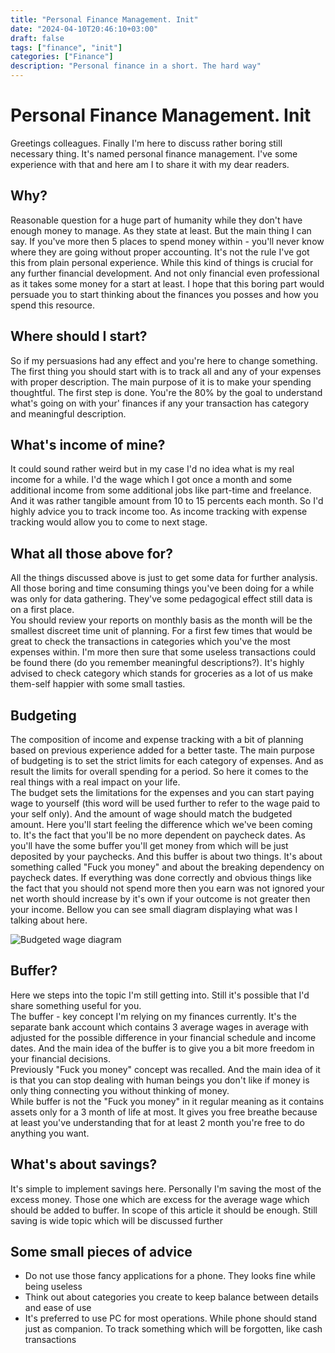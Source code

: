 ```yaml
---
title: "Personal Finance Management. Init"
date: "2024-04-10T20:46:10+03:00"
draft: false
tags: ["finance", "init"]
categories: ["Finance"]
description: "Personal finance in a short. The hard way"
---
```


# Personal Finance Management. Init

Greetings colleagues. Finally I'm here to discuss rather boring still necessary
thing. It's named personal finance management. I've some experience with that and
here am I to share it with my dear readers.

## Why?

Reasonable question for a huge part of humanity while they don't have enough money
to manage. As they state at least.
But the main thing I can say. If you've more
then 5 places to spend money within - you'll never know where they are going without
proper accounting.
It's not the rule I've got this from plain personal experience.
While this kind of things is crucial for any further financial development.
And not only financial even professional as it takes some money for a start at least.
I hope that this boring part would persuade you to start thinking about the finances
you posses and how you spend this resource.

## Where should I start?

So if my persuasions had any effect and you're here to change something. The first
thing you should start with is to track all and any of your expenses with proper
description. The main purpose of it is to make your spending thoughtful.
The first step is done. You're the 80% by the goal to understand what's going
on with your' finances if any your transaction has category and meaningful
description.

## What's income of mine?

It could sound rather weird but in my case I'd no idea what is my real income
for a while. I'd the wage which I got once a month and some additional income
from some additional jobs like part-time and freelance. And it was rather tangible
amount from 10 to 15 percents each month. So I'd highly advice you to track income
too. As income tracking with expense tracking would allow you to come to next stage.

## What all those above for?

All the things discussed above is just to get some data for further analysis.
All those boring and time consuming things you've been doing for a while was only
for data gathering. They've some pedagogical effect still data is on a first
place.  
You should review your reports on monthly basis as the month will be the smallest
discreet time unit of planning.
For a first few times that would be great to check the transactions in categories
which you've the most expenses within. I'm more then sure that some useless
transactions could be found there (do you remember meaningful descriptions?).
It's highly advised to check category which stands for groceries as a lot of us
make them-self happier with some small tasties.

## Budgeting

The composition of income and expense tracking with a bit of planning based on
previous experience added for a better taste.
The main purpose of budgeting is to set the strict limits for each category of
expenses. And as result the limits for overall spending for a period.
So here it comes to the real things with a real impact on your life.  
The budget sets the limitations for the expenses and you can start paying wage
to yourself (this word will be used further to refer to the wage paid to your self
only).
And the amount of wage should match the budgeted amount.
Here you'll start feeling the difference which we've been coming to.
It's the fact that you'll be no more dependent on paycheck dates. As you'll
have the some buffer you'll get money from which will be just deposited by your
paychecks.
And this buffer is about two things. It's about something called "Fuck you money"
and about the breaking dependency on paycheck dates.
If everything was done correctly and obvious things like the fact that you should
not spend more then you earn was not ignored your net worth should increase by it's
own if your outcome is not greater then your income.
Bellow you can see small diagram displaying what was I talking about here.

![Budgeted wage diagram](/post/financial/personal-finance-management/budgeted-wage.png)

## Buffer?

Here we steps into the topic I'm still getting into. Still it's possible that I'd
share something useful for you.  
The buffer - key concept I'm relying on my finances currently. It's the separate
bank account which contains 3 average wages in average with adjusted for the possible
difference in your financial schedule and income dates.
And the main idea of the buffer is to give you a bit more freedom in your financial
decisions.  
Previously "Fuck you money" concept was recalled. And the main idea of it is that
you can stop dealing with human beings you don't like if money is only thing
connecting you without thinking of money.  
While buffer is not the "Fuck you money" in it regular meaning as it contains
assets only for a 3 month of life at most. It gives you free breathe because
at least you've understanding that for at least 2 month you're free to do anything
you want.

## What's about savings?

It's simple to implement savings here. Personally I'm saving the most of the excess
money. Those one which are excess for the average wage which should be added to buffer.
In scope of this article it should be enough. Still saving is wide topic which will
be discussed further

## Some small pieces of advice

- Do not use those fancy applications for a phone. They looks fine while being useless
- Think out about categories you create to keep balance between details and ease of use
- It's preferred to use PC for most operations. While phone should stand just as
  companion. To track something which will be forgotten, like cash transactions
